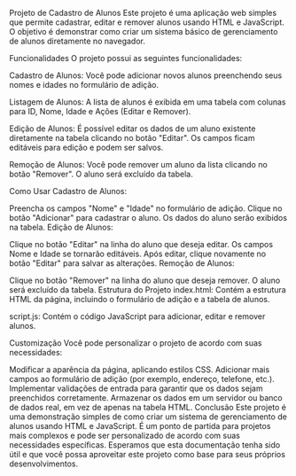 Projeto de Cadastro de Alunos
Este projeto é uma aplicação web simples que permite cadastrar, editar e remover alunos usando HTML e JavaScript. O objetivo é demonstrar como criar um sistema básico de gerenciamento de alunos diretamente no navegador.

Funcionalidades
O projeto possui as seguintes funcionalidades:

Cadastro de Alunos: Você pode adicionar novos alunos preenchendo seus nomes e idades no formulário de adição.

Listagem de Alunos: A lista de alunos é exibida em uma tabela com colunas para ID, Nome, Idade e Ações (Editar e Remover).

Edição de Alunos: É possível editar os dados de um aluno existente diretamente na tabela clicando no botão "Editar". Os campos ficam editáveis para edição e podem ser salvos.

Remoção de Alunos: Você pode remover um aluno da lista clicando no botão "Remover". O aluno será excluído da tabela.

Como Usar
Cadastro de Alunos:

Preencha os campos "Nome" e "Idade" no formulário de adição.
Clique no botão "Adicionar" para cadastrar o aluno.
Os dados do aluno serão exibidos na tabela.
Edição de Alunos:

Clique no botão "Editar" na linha do aluno que deseja editar.
Os campos Nome e Idade se tornarão editáveis.
Após editar, clique novamente no botão "Editar" para salvar as alterações.
Remoção de Alunos:

Clique no botão "Remover" na linha do aluno que deseja remover.
O aluno será excluído da tabela.
Estrutura do Projeto
index.html: Contém a estrutura HTML da página, incluindo o formulário de adição e a tabela de alunos.

script.js: Contém o código JavaScript para adicionar, editar e remover alunos.

Customização
Você pode personalizar o projeto de acordo com suas necessidades:

Modificar a aparência da página, aplicando estilos CSS.
Adicionar mais campos ao formulário de adição (por exemplo, endereço, telefone, etc.).
Implementar validações de entrada para garantir que os dados sejam preenchidos corretamente.
Armazenar os dados em um servidor ou banco de dados real, em vez de apenas na tabela HTML.
Conclusão
Este projeto é uma demonstração simples de como criar um sistema de gerenciamento de alunos usando HTML e JavaScript. É um ponto de partida para projetos mais complexos e pode ser personalizado de acordo com suas necessidades específicas. Esperamos que esta documentação tenha sido útil e que você possa aproveitar este projeto como base para seus próprios desenvolvimentos.
